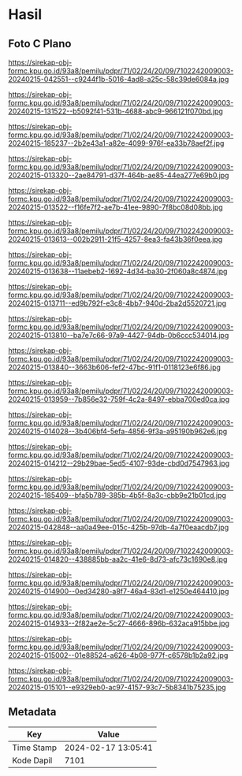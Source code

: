 # Hasil

## Foto C Plano

https://sirekap-obj-formc.kpu.go.id/93a8/pemilu/pdpr/71/02/24/20/09/7102242009003-20240215-042551--c9244f1b-5016-4ad8-a25c-58c39de6084a.jpg

https://sirekap-obj-formc.kpu.go.id/93a8/pemilu/pdpr/71/02/24/20/09/7102242009003-20240215-131522--b5092f41-531b-4688-abc9-966121f070bd.jpg

https://sirekap-obj-formc.kpu.go.id/93a8/pemilu/pdpr/71/02/24/20/09/7102242009003-20240215-185237--2b2e43a1-a82e-4099-976f-ea33b78aef2f.jpg

https://sirekap-obj-formc.kpu.go.id/93a8/pemilu/pdpr/71/02/24/20/09/7102242009003-20240215-013320--2ae84791-d37f-464b-ae85-44ea277e69b0.jpg

https://sirekap-obj-formc.kpu.go.id/93a8/pemilu/pdpr/71/02/24/20/09/7102242009003-20240215-013522--f16fe7f2-ae7b-41ee-9890-7f8bc08d08bb.jpg

https://sirekap-obj-formc.kpu.go.id/93a8/pemilu/pdpr/71/02/24/20/09/7102242009003-20240215-013613--002b2911-21f5-4257-8ea3-fa43b36f0eea.jpg

https://sirekap-obj-formc.kpu.go.id/93a8/pemilu/pdpr/71/02/24/20/09/7102242009003-20240215-013638--11aebeb2-1692-4d34-ba30-2f060a8c4874.jpg

https://sirekap-obj-formc.kpu.go.id/93a8/pemilu/pdpr/71/02/24/20/09/7102242009003-20240215-013711--ed9b792f-e3c8-4bb7-940d-2ba2d5520721.jpg

https://sirekap-obj-formc.kpu.go.id/93a8/pemilu/pdpr/71/02/24/20/09/7102242009003-20240215-013810--ba7e7c66-97a9-4427-94db-0b6ccc534014.jpg

https://sirekap-obj-formc.kpu.go.id/93a8/pemilu/pdpr/71/02/24/20/09/7102242009003-20240215-013840--3663b606-fef2-47bc-91f1-0118123e6f86.jpg

https://sirekap-obj-formc.kpu.go.id/93a8/pemilu/pdpr/71/02/24/20/09/7102242009003-20240215-013959--7b856e32-759f-4c2a-8497-ebba700ed0ca.jpg

https://sirekap-obj-formc.kpu.go.id/93a8/pemilu/pdpr/71/02/24/20/09/7102242009003-20240215-014028--3b406bf4-5efa-4856-9f3a-a95190b962e6.jpg

https://sirekap-obj-formc.kpu.go.id/93a8/pemilu/pdpr/71/02/24/20/09/7102242009003-20240215-014212--29b29bae-5ed5-4107-93de-cbd0d7547963.jpg

https://sirekap-obj-formc.kpu.go.id/93a8/pemilu/pdpr/71/02/24/20/09/7102242009003-20240215-185409--bfa5b789-385b-4b5f-8a3c-cbb9e21b01cd.jpg

https://sirekap-obj-formc.kpu.go.id/93a8/pemilu/pdpr/71/02/24/20/09/7102242009003-20240215-042848--aa0a49ee-015c-425b-97db-4a7f0eaacdb7.jpg

https://sirekap-obj-formc.kpu.go.id/93a8/pemilu/pdpr/71/02/24/20/09/7102242009003-20240215-014820--438885bb-aa2c-41e6-8d73-afc73c1690e8.jpg

https://sirekap-obj-formc.kpu.go.id/93a8/pemilu/pdpr/71/02/24/20/09/7102242009003-20240215-014900--0ed34280-a8f7-46a4-83d1-e1250e464410.jpg

https://sirekap-obj-formc.kpu.go.id/93a8/pemilu/pdpr/71/02/24/20/09/7102242009003-20240215-014933--2f82ae2e-5c27-4666-896b-632aca915bbe.jpg

https://sirekap-obj-formc.kpu.go.id/93a8/pemilu/pdpr/71/02/24/20/09/7102242009003-20240215-015002--01e88524-a626-4b08-977f-c6578b1b2a92.jpg

https://sirekap-obj-formc.kpu.go.id/93a8/pemilu/pdpr/71/02/24/20/09/7102242009003-20240215-015101--e9329eb0-ac97-4157-93c7-5b8341b75235.jpg


## Metadata

| Key        | Value               |
| ---------- | ------------------- |
| Time Stamp | 2024-02-17 13:05:41 |
| Kode Dapil | 7101                |



